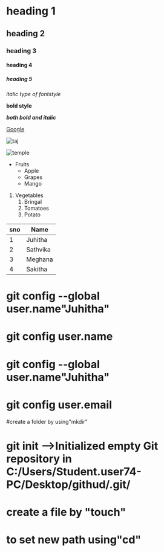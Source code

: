 #  heading 1
## heading 2
### heading 3
#### heading 4
##### heading 5
*italic type of fontstyle*

**bold style**

***both bold and italic***

[Google](https://www.google.com/search?q=google&oq=google&aqs=chrome..69i57.17808j0j1&sourceid=chrome&ie=UTF-8)

![taj](https://c.ndtvimg.com/2021-08/aa8qno6_taj-mahal-night-photo-istock_625x300_20_August_21.jpg)

![temple](https://i.pinimg.com/originals/75/26/8c/75268c626f5b8e83475da8b55dc78e8e.jpg)

* Fruits
    * Apple
    * Grapes
    * Mango

1. Vegetables
      1. Bringal
      2. Tomatoes
      3. Potato

sno|Name
---|----
1|Juhitha
2|Sathvika
3|Meghana
4|Sakitha

# git config --global user.name"Juhitha"
# git config user.name
# git config --global user.name"Juhitha"
# git config user.email
#create a folder by using"mkdir"
# git init -->Initialized empty Git repository in C:/Users/Student.user74-PC/Desktop/githud/.git/
# create a file by "touch"
# to set new path using"cd"
